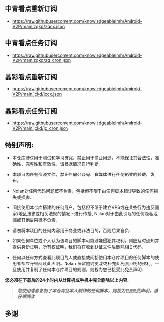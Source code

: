 ## 中青看点重新订阅
* https://raw.githubusercontent.com/knowledgeablelmh/Android-V2P/main/zqkd/zqcx.json
## 中青看点任务订阅
* https://raw.githubusercontent.com/knowledgeablelmh/Android-V2P/main/zqkd/zq_cron.json

## 晶彩看点重新订阅
* https://raw.githubusercontent.com/knowledgeablelmh/Android-V2P/main/jckd/jccx.json
## 晶彩看点任务订阅
* https://raw.githubusercontent.com/knowledgeablelmh/Android-V2P/main/jckd/jc_cron.json



## 特别声明:

* 本仓库涉仅用于测试和学习研究，禁止用于商业用途，不能保证其合法性，准确性，完整性和有效性，请根据情况自行判断.

* 本项目内所有资源文件，禁止任何公众号、自媒体进行任何形式的转载、发布。

* Nolan对任何代码问题概不负责，包括但不限于由任何脚本错误导致的任何损失或损害.

* 间接使用本仓库搭建的任何用户，包括但不限于建立VPS或在某些行为违反国家/地区法律或相关法规的情况下进行传播, Nolan对于由此引起的任何隐私泄漏或其他后果概不负责.

* 请勿将本项目的任何内容用于商业或非法目的，否则后果自负.

* 如果任何单位或个人认为该项目的脚本可能涉嫌侵犯其权利，则应及时通知并提供身份证明，所有权证明，我们将在收到认证文件后删除相关代码.

* 任何以任何方式查看此项目的人或直接或间接使用本仓库项目的任何脚本的使用者都应仔细阅读此声明。Nolan 保留随时更改或补充此免责声明的权利。一旦使用并复制了任何本仓库项目的规则，则视为您已接受此免责声明.

**您必须在下载后的24小时内从计算机或手机中完全删除以上内容.**  </br>
> ***您使用或者复制了本仓库且本人制作的任何脚本，则视为`已接受`此声明，请仔细阅读***

## 多谢
